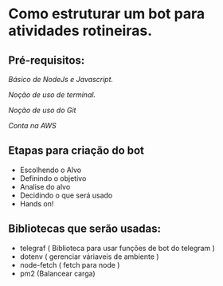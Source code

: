 # Como estruturar um bot para atividades rotineiras.

## Pré-requisitos:
*Básico de NodeJs e Javascript.*

*Noção de uso de terminal.*

*Noção de uso do Git*

*Conta na AWS*

## Etapas para criação do bot
- Escolhendo o Alvo
- Definindo o objetivo
- Analise do alvo
- Decidindo o que será usado
- Hands on!

## Bibliotecas que serão usadas: 
- telegraf ( Biblioteca para usar funções de bot do telegram )
- dotenv ( gerenciar váriaveis de ambiente )
- node-fetch ( fetch para node )
- pm2 (Balancear carga)
